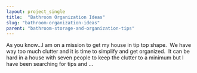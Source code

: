 ```yaml
---
layout: project_single
title:  "Bathroom Organization Ideas"
slug: "bathroom-organization-ideas"
parent: "bathroom-storage-and-organization-tips"
---
```

As you know…I am on a mission to get my house in tip top shape.  We have way too much clutter and it is time to simplify and get organized.  It can be hard in a house with seven people to keep the clutter to a minimum but I have been searching for tips and …
